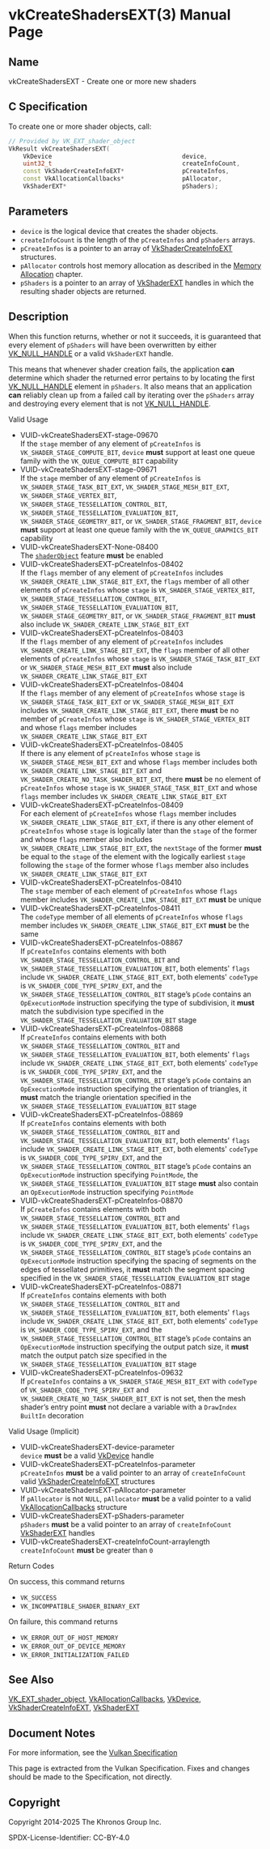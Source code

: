 # vkCreateShadersEXT(3) Manual Page

## Name

vkCreateShadersEXT - Create one or more new shaders



## [](#_c_specification)C Specification

To create one or more shader objects, call:

```c++
// Provided by VK_EXT_shader_object
VkResult vkCreateShadersEXT(
    VkDevice                                    device,
    uint32_t                                    createInfoCount,
    const VkShaderCreateInfoEXT*                pCreateInfos,
    const VkAllocationCallbacks*                pAllocator,
    VkShaderEXT*                                pShaders);
```

## [](#_parameters)Parameters

- `device` is the logical device that creates the shader objects.
- `createInfoCount` is the length of the `pCreateInfos` and `pShaders` arrays.
- `pCreateInfos` is a pointer to an array of [VkShaderCreateInfoEXT](https://registry.khronos.org/vulkan/specs/latest/man/html/VkShaderCreateInfoEXT.html) structures.
- `pAllocator` controls host memory allocation as described in the [Memory Allocation](https://registry.khronos.org/vulkan/specs/latest/html/vkspec.html#memory-allocation) chapter.
- `pShaders` is a pointer to an array of [VkShaderEXT](https://registry.khronos.org/vulkan/specs/latest/man/html/VkShaderEXT.html) handles in which the resulting shader objects are returned.

## [](#_description)Description

When this function returns, whether or not it succeeds, it is guaranteed that every element of `pShaders` will have been overwritten by either [VK\_NULL\_HANDLE](https://registry.khronos.org/vulkan/specs/latest/man/html/VK_NULL_HANDLE.html) or a valid `VkShaderEXT` handle.

This means that whenever shader creation fails, the application **can** determine which shader the returned error pertains to by locating the first [VK\_NULL\_HANDLE](https://registry.khronos.org/vulkan/specs/latest/man/html/VK_NULL_HANDLE.html) element in `pShaders`. It also means that an application **can** reliably clean up from a failed call by iterating over the `pShaders` array and destroying every element that is not [VK\_NULL\_HANDLE](https://registry.khronos.org/vulkan/specs/latest/man/html/VK_NULL_HANDLE.html).

Valid Usage

- [](#VUID-vkCreateShadersEXT-stage-09670)VUID-vkCreateShadersEXT-stage-09670  
  If the `stage` member of any element of `pCreateInfos` is `VK_SHADER_STAGE_COMPUTE_BIT`, `device` **must** support at least one queue family with the `VK_QUEUE_COMPUTE_BIT` capability
- [](#VUID-vkCreateShadersEXT-stage-09671)VUID-vkCreateShadersEXT-stage-09671  
  If the `stage` member of any element of `pCreateInfos` is `VK_SHADER_STAGE_TASK_BIT_EXT`, `VK_SHADER_STAGE_MESH_BIT_EXT`, `VK_SHADER_STAGE_VERTEX_BIT`, `VK_SHADER_STAGE_TESSELLATION_CONTROL_BIT`, `VK_SHADER_STAGE_TESSELLATION_EVALUATION_BIT`, `VK_SHADER_STAGE_GEOMETRY_BIT`, or `VK_SHADER_STAGE_FRAGMENT_BIT`, `device` **must** support at least one queue family with the `VK_QUEUE_GRAPHICS_BIT` capability
- [](#VUID-vkCreateShadersEXT-None-08400)VUID-vkCreateShadersEXT-None-08400  
  The [`shaderObject`](https://registry.khronos.org/vulkan/specs/latest/html/vkspec.html#features-shaderObject) feature **must** be enabled
- [](#VUID-vkCreateShadersEXT-pCreateInfos-08402)VUID-vkCreateShadersEXT-pCreateInfos-08402  
  If the `flags` member of any element of `pCreateInfos` includes `VK_SHADER_CREATE_LINK_STAGE_BIT_EXT`, the `flags` member of all other elements of `pCreateInfos` whose `stage` is `VK_SHADER_STAGE_VERTEX_BIT`, `VK_SHADER_STAGE_TESSELLATION_CONTROL_BIT`, `VK_SHADER_STAGE_TESSELLATION_EVALUATION_BIT`, `VK_SHADER_STAGE_GEOMETRY_BIT`, or `VK_SHADER_STAGE_FRAGMENT_BIT` **must** also include `VK_SHADER_CREATE_LINK_STAGE_BIT_EXT`
- [](#VUID-vkCreateShadersEXT-pCreateInfos-08403)VUID-vkCreateShadersEXT-pCreateInfos-08403  
  If the `flags` member of any element of `pCreateInfos` includes `VK_SHADER_CREATE_LINK_STAGE_BIT_EXT`, the `flags` member of all other elements of `pCreateInfos` whose `stage` is `VK_SHADER_STAGE_TASK_BIT_EXT` or `VK_SHADER_STAGE_MESH_BIT_EXT` **must** also include `VK_SHADER_CREATE_LINK_STAGE_BIT_EXT`
- [](#VUID-vkCreateShadersEXT-pCreateInfos-08404)VUID-vkCreateShadersEXT-pCreateInfos-08404  
  If the `flags` member of any element of `pCreateInfos` whose `stage` is `VK_SHADER_STAGE_TASK_BIT_EXT` or `VK_SHADER_STAGE_MESH_BIT_EXT` includes `VK_SHADER_CREATE_LINK_STAGE_BIT_EXT`, there **must** be no member of `pCreateInfos` whose `stage` is `VK_SHADER_STAGE_VERTEX_BIT` and whose `flags` member includes `VK_SHADER_CREATE_LINK_STAGE_BIT_EXT`
- [](#VUID-vkCreateShadersEXT-pCreateInfos-08405)VUID-vkCreateShadersEXT-pCreateInfos-08405  
  If there is any element of `pCreateInfos` whose `stage` is `VK_SHADER_STAGE_MESH_BIT_EXT` and whose `flags` member includes both `VK_SHADER_CREATE_LINK_STAGE_BIT_EXT` and `VK_SHADER_CREATE_NO_TASK_SHADER_BIT_EXT`, there **must** be no element of `pCreateInfos` whose `stage` is `VK_SHADER_STAGE_TASK_BIT_EXT` and whose `flags` member includes `VK_SHADER_CREATE_LINK_STAGE_BIT_EXT`
- [](#VUID-vkCreateShadersEXT-pCreateInfos-08409)VUID-vkCreateShadersEXT-pCreateInfos-08409  
  For each element of `pCreateInfos` whose `flags` member includes `VK_SHADER_CREATE_LINK_STAGE_BIT_EXT`, if there is any other element of `pCreateInfos` whose `stage` is logically later than the `stage` of the former and whose `flags` member also includes `VK_SHADER_CREATE_LINK_STAGE_BIT_EXT`, the `nextStage` of the former **must** be equal to the `stage` of the element with the logically earliest `stage` following the `stage` of the former whose `flags` member also includes `VK_SHADER_CREATE_LINK_STAGE_BIT_EXT`
- [](#VUID-vkCreateShadersEXT-pCreateInfos-08410)VUID-vkCreateShadersEXT-pCreateInfos-08410  
  The `stage` member of each element of `pCreateInfos` whose `flags` member includes `VK_SHADER_CREATE_LINK_STAGE_BIT_EXT` **must** be unique
- [](#VUID-vkCreateShadersEXT-pCreateInfos-08411)VUID-vkCreateShadersEXT-pCreateInfos-08411  
  The `codeType` member of all elements of `pCreateInfos` whose `flags` member includes `VK_SHADER_CREATE_LINK_STAGE_BIT_EXT` **must** be the same
- [](#VUID-vkCreateShadersEXT-pCreateInfos-08867)VUID-vkCreateShadersEXT-pCreateInfos-08867  
  If `pCreateInfos` contains elements with both `VK_SHADER_STAGE_TESSELLATION_CONTROL_BIT` and `VK_SHADER_STAGE_TESSELLATION_EVALUATION_BIT`, both elements' `flags` include `VK_SHADER_CREATE_LINK_STAGE_BIT_EXT`, both elements' `codeType` is `VK_SHADER_CODE_TYPE_SPIRV_EXT`, and the `VK_SHADER_STAGE_TESSELLATION_CONTROL_BIT` stage’s `pCode` contains an `OpExecutionMode` instruction specifying the type of subdivision, it **must** match the subdivision type specified in the `VK_SHADER_STAGE_TESSELLATION_EVALUATION_BIT` stage
- [](#VUID-vkCreateShadersEXT-pCreateInfos-08868)VUID-vkCreateShadersEXT-pCreateInfos-08868  
  If `pCreateInfos` contains elements with both `VK_SHADER_STAGE_TESSELLATION_CONTROL_BIT` and `VK_SHADER_STAGE_TESSELLATION_EVALUATION_BIT`, both elements' `flags` include `VK_SHADER_CREATE_LINK_STAGE_BIT_EXT`, both elements' `codeType` is `VK_SHADER_CODE_TYPE_SPIRV_EXT`, and the `VK_SHADER_STAGE_TESSELLATION_CONTROL_BIT` stage’s `pCode` contains an `OpExecutionMode` instruction specifying the orientation of triangles, it **must** match the triangle orientation specified in the `VK_SHADER_STAGE_TESSELLATION_EVALUATION_BIT` stage
- [](#VUID-vkCreateShadersEXT-pCreateInfos-08869)VUID-vkCreateShadersEXT-pCreateInfos-08869  
  If `pCreateInfos` contains elements with both `VK_SHADER_STAGE_TESSELLATION_CONTROL_BIT` and `VK_SHADER_STAGE_TESSELLATION_EVALUATION_BIT`, both elements' `flags` include `VK_SHADER_CREATE_LINK_STAGE_BIT_EXT`, both elements' `codeType` is `VK_SHADER_CODE_TYPE_SPIRV_EXT`, and the `VK_SHADER_STAGE_TESSELLATION_CONTROL_BIT` stage’s `pCode` contains an `OpExecutionMode` instruction specifying `PointMode`, the `VK_SHADER_STAGE_TESSELLATION_EVALUATION_BIT` stage **must** also contain an `OpExecutionMode` instruction specifying `PointMode`
- [](#VUID-vkCreateShadersEXT-pCreateInfos-08870)VUID-vkCreateShadersEXT-pCreateInfos-08870  
  If `pCreateInfos` contains elements with both `VK_SHADER_STAGE_TESSELLATION_CONTROL_BIT` and `VK_SHADER_STAGE_TESSELLATION_EVALUATION_BIT`, both elements' `flags` include `VK_SHADER_CREATE_LINK_STAGE_BIT_EXT`, both elements' `codeType` is `VK_SHADER_CODE_TYPE_SPIRV_EXT`, and the `VK_SHADER_STAGE_TESSELLATION_CONTROL_BIT` stage’s `pCode` contains an `OpExecutionMode` instruction specifying the spacing of segments on the edges of tessellated primitives, it **must** match the segment spacing specified in the `VK_SHADER_STAGE_TESSELLATION_EVALUATION_BIT` stage
- [](#VUID-vkCreateShadersEXT-pCreateInfos-08871)VUID-vkCreateShadersEXT-pCreateInfos-08871  
  If `pCreateInfos` contains elements with both `VK_SHADER_STAGE_TESSELLATION_CONTROL_BIT` and `VK_SHADER_STAGE_TESSELLATION_EVALUATION_BIT`, both elements' `flags` include `VK_SHADER_CREATE_LINK_STAGE_BIT_EXT`, both elements' `codeType` is `VK_SHADER_CODE_TYPE_SPIRV_EXT`, and the `VK_SHADER_STAGE_TESSELLATION_CONTROL_BIT` stage’s `pCode` contains an `OpExecutionMode` instruction specifying the output patch size, it **must** match the output patch size specified in the `VK_SHADER_STAGE_TESSELLATION_EVALUATION_BIT` stage
- [](#VUID-vkCreateShadersEXT-pCreateInfos-09632)VUID-vkCreateShadersEXT-pCreateInfos-09632  
  If `pCreateInfos` contains a `VK_SHADER_STAGE_MESH_BIT_EXT` with `codeType` of `VK_SHADER_CODE_TYPE_SPIRV_EXT` and `VK_SHADER_CREATE_NO_TASK_SHADER_BIT_EXT` is not set, then the mesh shader’s entry point **must** not declare a variable with a `DrawIndex` `BuiltIn` decoration

Valid Usage (Implicit)

- [](#VUID-vkCreateShadersEXT-device-parameter)VUID-vkCreateShadersEXT-device-parameter  
  `device` **must** be a valid [VkDevice](https://registry.khronos.org/vulkan/specs/latest/man/html/VkDevice.html) handle
- [](#VUID-vkCreateShadersEXT-pCreateInfos-parameter)VUID-vkCreateShadersEXT-pCreateInfos-parameter  
  `pCreateInfos` **must** be a valid pointer to an array of `createInfoCount` valid [VkShaderCreateInfoEXT](https://registry.khronos.org/vulkan/specs/latest/man/html/VkShaderCreateInfoEXT.html) structures
- [](#VUID-vkCreateShadersEXT-pAllocator-parameter)VUID-vkCreateShadersEXT-pAllocator-parameter  
  If `pAllocator` is not `NULL`, `pAllocator` **must** be a valid pointer to a valid [VkAllocationCallbacks](https://registry.khronos.org/vulkan/specs/latest/man/html/VkAllocationCallbacks.html) structure
- [](#VUID-vkCreateShadersEXT-pShaders-parameter)VUID-vkCreateShadersEXT-pShaders-parameter  
  `pShaders` **must** be a valid pointer to an array of `createInfoCount` [VkShaderEXT](https://registry.khronos.org/vulkan/specs/latest/man/html/VkShaderEXT.html) handles
- [](#VUID-vkCreateShadersEXT-createInfoCount-arraylength)VUID-vkCreateShadersEXT-createInfoCount-arraylength  
  `createInfoCount` **must** be greater than `0`

Return Codes

On success, this command returns

- `VK_SUCCESS`
- `VK_INCOMPATIBLE_SHADER_BINARY_EXT`

On failure, this command returns

- `VK_ERROR_OUT_OF_HOST_MEMORY`
- `VK_ERROR_OUT_OF_DEVICE_MEMORY`
- `VK_ERROR_INITIALIZATION_FAILED`

## [](#_see_also)See Also

[VK\_EXT\_shader\_object](https://registry.khronos.org/vulkan/specs/latest/man/html/VK_EXT_shader_object.html), [VkAllocationCallbacks](https://registry.khronos.org/vulkan/specs/latest/man/html/VkAllocationCallbacks.html), [VkDevice](https://registry.khronos.org/vulkan/specs/latest/man/html/VkDevice.html), [VkShaderCreateInfoEXT](https://registry.khronos.org/vulkan/specs/latest/man/html/VkShaderCreateInfoEXT.html), [VkShaderEXT](https://registry.khronos.org/vulkan/specs/latest/man/html/VkShaderEXT.html)

## [](#_document_notes)Document Notes

For more information, see the [Vulkan Specification](https://registry.khronos.org/vulkan/specs/latest/html/vkspec.html#vkCreateShadersEXT)

This page is extracted from the Vulkan Specification. Fixes and changes should be made to the Specification, not directly.

## [](#_copyright)Copyright

Copyright 2014-2025 The Khronos Group Inc.

SPDX-License-Identifier: CC-BY-4.0